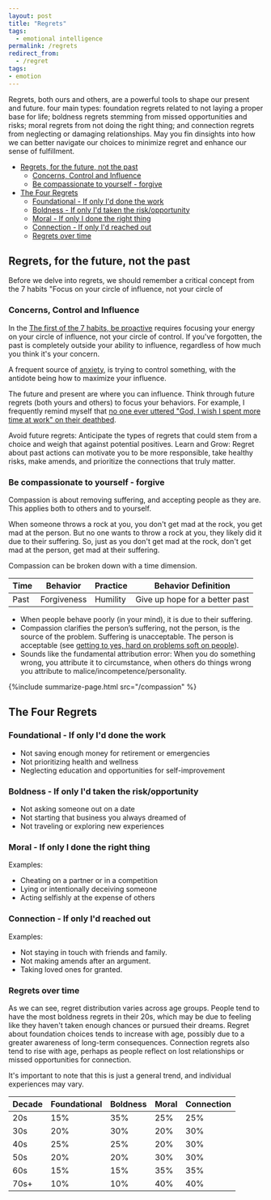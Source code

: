 ```yaml
---
layout: post
title: "Regrets"
tags:
  - emotional intelligence
permalink: /regrets
redirect_from:
  - /regret
tags:
- emotion
---
```


Regrets, both ours and others, are a powerful tools to shape our present and future. four main types: foundation regrets related to not laying a proper base for life; boldness regrets stemming from missed opportunities and risks; moral regrets from not doing the right thing; and connection regrets from neglecting or damaging relationships. May you fin dinsights into how we can better navigate our choices to minimize regret and enhance our sense of fulfillment.

<!-- prettier-ignore-start -->

<!-- vim-markdown-toc GFM -->

- [Regrets, for the future, not the past](#regrets-for-the-future-not-the-past)
    - [Concerns, Control and Influence](#concerns-control-and-influence)
    - [Be compassionate to yourself - forgive](#be-compassionate-to-yourself---forgive)
- [The Four Regrets](#the-four-regrets)
    - [Foundational - If only I'd done the work](#foundational---if-only-id-done-the-work)
    - [Boldness - If only I'd taken the risk/opportunity](#boldness---if-only-id-taken-the-riskopportunity)
    - [Moral - If only I done the right thing](#moral---if-only-i-done-the-right-thing)
    - [Connection - If only I'd reached out](#connection---if-only-id-reached-out)
    - [Regrets over time](#regrets-over-time)

<!-- vim-markdown-toc -->
<!-- prettier-ignore-end -->

## Regrets, for the future, not the past

Before we delve into regrets, we should remember a critical concept from the 7 habits "Focus on your circle of influence, not your circle of

### Concerns, Control and Influence

In the [The first of the 7 habits, be proactive](/7h-c1) requires focusing your energy on your circle of influence, not your circle of control. If you've forgotten, the past is completely outside your ability to influence, regardless of how much you think it's your concern.

A frequent source of [anxiety](/mental-pain), is trying to control something, with the antidote being how to maximize your influence.

The future and present are where you can influence. Think through future regrets (both yours and others) to focus your behaviors. For example, I frequently remind myself that [no one ever uttered "God, I wish I spent more time at work" on their deathbed](/wlb-manifesto).

Avoid future regrets: Anticipate the types of regrets that could stem from a choice and weigh that against potential positives.
Learn and Grow: Regret about past actions can motivate you to be more responsible, take healthy risks, make amends, and prioritize the connections that truly matter.

### Be compassionate to yourself - forgive

Compassion is about removing suffering, and accepting people as they are. This applies both to others and to yourself.

When someone throws a rock at you, you don't get mad at the rock, you get mad at the person. But no one wants to throw a rock at you, they likely did it due to their suffering. So, just as you don't get mad at the rock, don't get mad at the person, get mad at their suffering.

Compassion can be broken down with a time dimension.

| Time | Behavior    | Practice | Behavior Definition            |
| ---- | ----------- | -------- | ------------------------------ |
| Past | Forgiveness | Humility | Give up hope for a better past |

- When people behave poorly (in your mind), it is due to their suffering.
- Compassion clarifies the person’s suffering, not the person, is the source of the problem. Suffering is unacceptable. The person is acceptable (see [getting to yes, hard on problems soft on people](/gty)).
- Sounds like the fundamental attribution error: When you do something wrong, you attribute it to circumstance, when others do things wrong you attribute to malice/incompetence/personality.

{%include summarize-page.html src="/compassion" %}

## The Four Regrets

### Foundational - If only I'd done the work

- Not saving enough money for retirement or emergencies
- Not prioritizing health and wellness
- Neglecting education and opportunities for self-improvement

### Boldness - If only I'd taken the risk/opportunity

- Not asking someone out on a date
- Not starting that business you always dreamed of
- Not traveling or exploring new experiences

### Moral - If only I done the right thing

Examples:

- Cheating on a partner or in a competition
- Lying or intentionally deceiving someone
- Acting selfishly at the expense of others

### Connection - If only I'd reached out

Examples:

- Not staying in touch with friends and family.
- Not making amends after an argument.
- Taking loved ones for granted.

### Regrets over time

As we can see, regret distribution varies across age groups. People tend to have the most boldness regrets in their 20s, which may be due to feeling like they haven't taken enough chances or pursued their dreams. Regret about foundation choices tends to increase with age, possibly due to a greater awareness of long-term consequences. Connection regrets also tend to rise with age, perhaps as people reflect on lost relationships or missed opportunities for connection.

It's important to note that this is just a general trend, and individual experiences may vary.

| Decade | Foundational | Boldness | Moral | Connection |
| ------ | ------------ | -------- | ----- | ---------- |
| 20s    | 15%          | 35%      | 25%   | 25%        |
| 30s    | 20%          | 30%      | 20%   | 30%        |
| 40s    | 25%          | 25%      | 20%   | 30%        |
| 50s    | 20%          | 20%      | 30%   | 30%        |
| 60s    | 15%          | 15%      | 35%   | 35%        |
| 70s+   | 10%          | 10%      | 40%   | 40%        |
